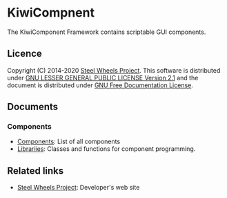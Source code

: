 # KiwiCompnent
The KiwiComponent Framework contains scriptable GUI components.

## Licence
Copyright (C) 2014-2020 [Steel Wheels Project](https://sites.google.com/site/steelwheelsproject/).
This software is distributed under [GNU LESSER GENERAL PUBLIC LICENSE Version 2.1](https://www.gnu.org/licenses/lgpl-2.1-standalone.html) and the document is distributed under [GNU Free Documentation License](https://www.gnu.org/licenses/fdl-1.3.en.html).

## Documents
### Components
* [Components](Document/Components.md): List of all components
* [Librariies](Document/Library.md): Classes and functions for component programming.

## Related links
* [Steel Wheels Project](https://steelwheels.github.io): Developer's web site

